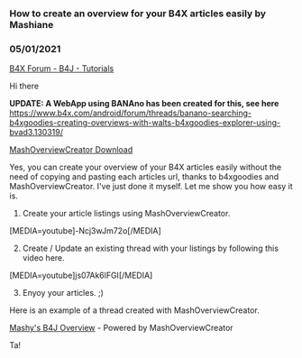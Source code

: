 ### How to create an overview for your B4X articles easily by Mashiane
### 05/01/2021
[B4X Forum - B4J - Tutorials](https://www.b4x.com/android/forum/threads/91359/)

Hi there  
  
**UPDATE: A WebApp using BANAno has been created for this, see here**  
<https://www.b4x.com/android/forum/threads/banano-searching-b4xgoodies-creating-overviews-with-walts-b4xgoodies-explorer-using-bvad3.130319/>  
  
[MashOverviewCreator Download](https://www.dropbox.com/s/4cz1ksttvy5oga4/MashOverviewCreator.jar?dl=0)  
  
Yes, you can create your overview of your B4X articles easily without the need of copying and pasting each articles url, thanks to b4xgoodies and MashOverviewCreator. I've just done it myself. Let me show you how easy it is.  
  
1. Create your article listings using MashOverviewCreator.  
  
[MEDIA=youtube]-Ncj3wJm72o[/MEDIA]  
  
2. Create / Update an existing thread with your listings by following this video here.  
  
[MEDIA=youtube]js07Ak6lFGI[/MEDIA]  
  
3. Enyoy your articles. ;)  
  
Here is an example of a thread created with MashOverviewCreator.  
  
[Mashy's B4J Overview](https://www.b4x.com/android/forum/threads/mashys-b4j-overview.91351/#post-577199) - Powered by MashOverviewCreator  
  
Ta!